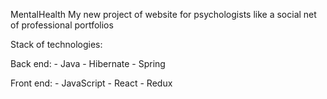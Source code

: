 MentalHealth
My new project of website for psychologists like a social net of professional portfolios

Stack of technologies:

Back end: - Java
          - Hibernate
          - Spring
          
Front end: - JavaScript
           - React
           - Redux
